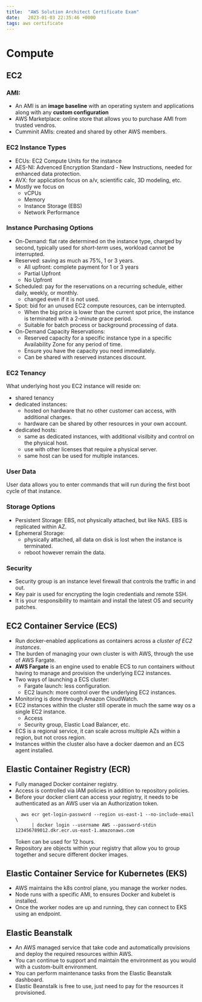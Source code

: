 ```yaml
---
title:  "AWS Solution Architect Certificate Exam"
date:   2023-01-03 22:35:46 +0000
tags: aws certificate
---
```



# Compute 

## EC2
### AMI: 
- An AMI is an **image baseline** with an operating system and applications along with any **custom configuration**
- AWS Marketplace: online store that allows you to purchase AMI from trusted vendros.
- Cumminit AMIs: created and shared by other AWS members.

### EC2 Instance Types
- ECUs: EC2 Compute Units for the instance
- AES-NI: Advenced Encryption Standard - New Instructions, needed for enhanced data protection.
- AVX: for application focus on a/v, scientific calc, 3D modeling, etc.
- Mostly we focus on
  - vCPUs
  - Memory
  - Instance Storage (EBS)
  - Network Performance

### Instance Purchasing Options
- On-Demand: flat rate determined on the instance type, charged by second, typically used for *short-term* uses, 
  workload cannot be interrupted.
- Reserved: saving as much as 75%, 1 or 3 years.
  - All upfront: complete payment for 1 or 3 years
  - Partial Upfront
  - No Upfront
- Scheduled: pay for the reservations on a recurring schedule, either daily, weekly, or monthly.
  - changed even if it is not used.
- Spot: bid for an unused EC2 compute resources, can be interrupted. 
  - When the big price is lower than the current spot price, the instance is terminated with a 2-minute grace period.
  - Suitable for batch process or background processing of data. 
- On-Demand Capacity Reservations: 
  - Reserved capacity for a specific instance type in a specific Availability Zone for any period of time.
  - Ensure you have the capacity you need immediately.
  - Can be shared with reserved instances discount.

### EC2 Tenancy
What underlying host you EC2 instance will reside on:
- shared tenancy
- dedicated instances: 
  - hosted on hardware that no other customer can access, with additional charges.
  - hardware can be shared by other resources in your own account.
- dedicated hosts: 
  - same as dedicated instances, with additional visilbity and control on the physical host.
  - use with other licenses that require a physical server.
  - same host can be used for multiple instances.

### User Data
User data allows you to enter commands that will run during the first boot cycle of that instance.

### Storage Options
- Persistent Storage: EBS, not physically attached, but like NAS. EBS is replicated within AZ. 
- Ephemeral Storage: 
  - physically attached, all data on disk is lost when the instance is terminated.
  - reboot however remain the data. 

### Security 
- Security group is an instance level firewall that controls the traffic in and out.
- Key pair is used for encrypting the login credentials and remote SSH.
- It is your responsibility to maintain and install the latest OS and security patches.

##  EC2 Container Service (ECS)
- Run docker-enabled applications as containers across a *cluster of EC2 instances*.
- The burden of managing your own cluster is with AWS, through the use of AWS Fargate.
- **AWS Fargate** is an engine used to enable ECS to run containers without having to 
  manage and provision the underlying EC2 instances.
- Two ways of launching a ECS cluster:
  - Fargate launch: less configuration.
  - EC2 launch: more control over the underlying EC2 instances.
- Monitoring is done through Amazon CloudWatch.
- EC2 instances within the cluster still operate in much the same way os a single EC2 instance.
  - Access
  - Security group, Elastic Load Balancer, etc. 
- ECS is a regional service, it can scale across multiple AZs within a region, but not cross region.
- Instances within the cluster also have a docker daemon and an ECS agent installed.

## Elastic Container Registry (ECR)
- Fully managed Docker container registry.
- Access is controlled via IAM policies in addition to repository policies.
- Before your docker client can access your registry, it needs to be authenticated as an AWS user via 
  an Authorization token.
  ```shell
    aws ecr get-login-password --region us-east-1 --no-include-email \ 
        | docker login --username AWS --password-stdin 123456789012.dkr.ecr.us-east-1.amazonaws.com    
  ```
  Token can be used for 12 hours.
- Repository are objects within your registry that allow you to group together and secure different docker images.

## Elastic Container Service for Kubernetes (EKS)
- AWS maintains the k8s control plane, you manage the worker nodes.
- Node runs with a specific AMI, to ensures Docker and kubelet is installed.
- Once the worker nodes are up and running, they can connect to EKS using an endpoint.

## Elastic Beanstalk
- An AWS managed service that take code and automatically provisions and deploy the required
  resources within AWS.
- You can continue to support and maintain the environment as you would with a custom-built environment.
- You can perform maintenance tasks from the Elastic Beanstalk dashboard.
- Elastic Beanstalk is free to use, just need to pay for the resources it provisioned. 

